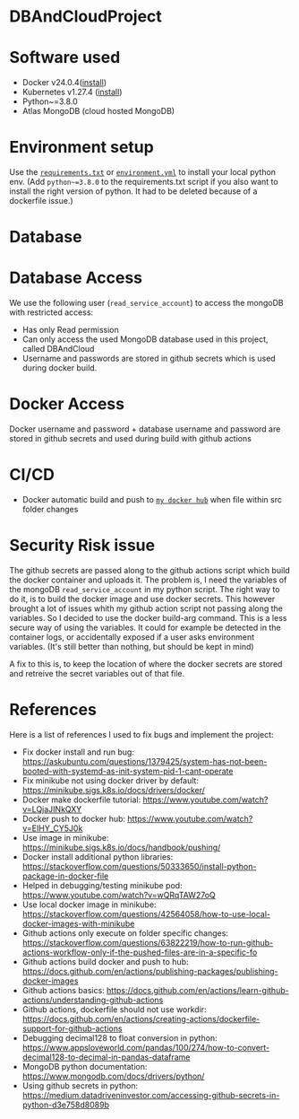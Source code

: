# DBAndCloudProject

# Software used

* Docker v24.0.4([install](https://docs.docker.com/engine/install/ubuntu/))
* Kubernetes v1.27.4 ([install](https://minikube.sigs.k8s.io/docs/drivers/docker/))
* Python~=3.8.0
* Atlas MongoDB (cloud hosted MongoDB)

# Environment setup

Use the [``requirements.txt``](requirements.txt) or [``environment.yml``](environment.yml) to install your local python env.
(Add ``python~=3.8.0`` to the requirements.txt script if you also want to install the right version of python. It had to be deleted because of a dockerfile issue.)

# Database


# Database Access

We use the following user (``read_service_account``) to access the mongoDB with restricted access:
* Has only Read permission
* Can only access the used MongoDB database used in this project, called DBAndCloud
* Username and passwords are stored in github secrets which is used during docker build.

# Docker Access

Docker username and password + database username and password are stored in github secrets and used during build with github actions

# CI/CD

* Docker automatic build and push to [``my docker hub``](https://hub.docker.com/repository/docker/nsff/dbandcloud/general) when file within src folder changes


# Security Risk issue

The github secrets are passed along to the github actions script which build the docker container and uploads it. The problem is, I need the variables of the mongoDB ``read_service_account`` in my python script. The right way to do it, is to build the docker image and use docker secrets. This however brought a lot of issues whith my github action script not passing along the variables. So I decided to use the docker build-arg command. This is a less secure way of using the variables. It could for example be detected in the container logs, or accidentally exposed if a user asks environment variables. (It's still better than nothing, but should be kept in mind)

A fix to this is, to keep the location of where the docker secrets are stored and retreive the secret variables out of that file.

# References

Here is a list of references I used to fix bugs and implement the project:

* Fix docker install and run bug: https://askubuntu.com/questions/1379425/system-has-not-been-booted-with-systemd-as-init-system-pid-1-cant-operate
* Fix minikube not using docker driver by default: https://minikube.sigs.k8s.io/docs/drivers/docker/
* Docker make dockerfile tutorial: https://www.youtube.com/watch?v=LQjaJINkQXY
* Docker push to docker hub: https://www.youtube.com/watch?v=EIHY_CY5J0k
* Use image in minikube: https://minikube.sigs.k8s.io/docs/handbook/pushing/
* Docker install additional python libraries: https://stackoverflow.com/questions/50333650/install-python-package-in-docker-file
* Helped in debugging/testing minikube pod: https://www.youtube.com/watch?v=wQRqTAW27oQ
* Use local docker image in minikube: https://stackoverflow.com/questions/42564058/how-to-use-local-docker-images-with-minikube
* Github actions only execute on folder specific changes: https://stackoverflow.com/questions/63822219/how-to-run-github-actions-workflow-only-if-the-pushed-files-are-in-a-specific-fo
* Github actions build docker and push to hub: https://docs.github.com/en/actions/publishing-packages/publishing-docker-images
* Github actions basics: https://docs.github.com/en/actions/learn-github-actions/understanding-github-actions
* Github actions, dockerfile should not use workdir: https://docs.github.com/en/actions/creating-actions/dockerfile-support-for-github-actions
* Debugging decimal128 to float conversion in python: https://www.appsloveworld.com/pandas/100/274/how-to-convert-decimal128-to-decimal-in-pandas-dataframe
* MongoDB python documentation: https://www.mongodb.com/docs/drivers/python/
* Using github secrets in python: https://medium.datadriveninvestor.com/accessing-github-secrets-in-python-d3e758d8089b